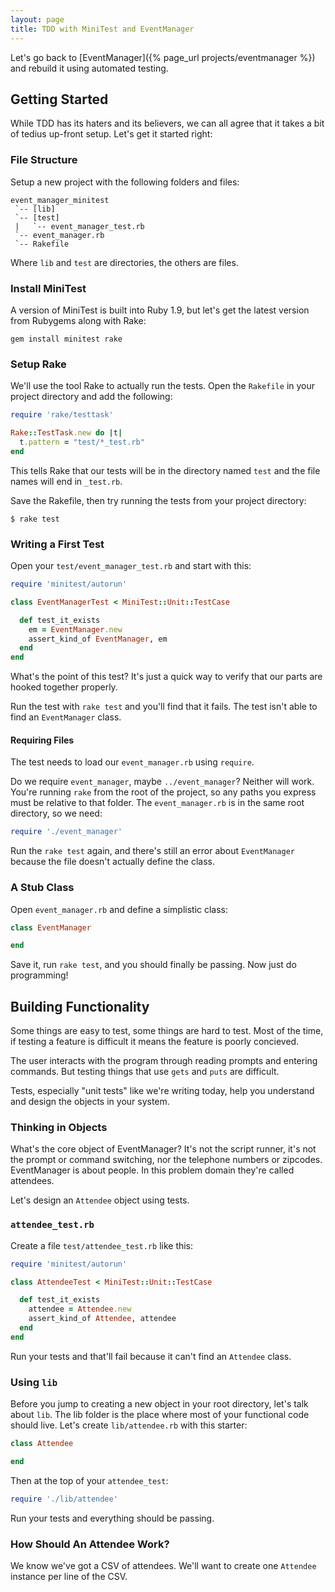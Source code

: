 ```yaml
---
layout: page
title: TDD with MiniTest and EventManager
---
```


Let's go back to [EventManager]({% page_url projects/eventmanager %}) and rebuild it using automated testing.

## Getting Started

While TDD has its haters and its believers, we can all agree that it takes a bit of tedius up-front setup. Let's get it started right:

### File Structure

Setup a new project with the following folders and files:

```
event_manager_minitest
 `-- [lib]
 `-- [test]
 |   `-- event_manager_test.rb
 `-- event_manager.rb
 `-- Rakefile
```

Where `lib` and `test` are directories, the others are files.

### Install MiniTest

A version of MiniTest is built into Ruby 1.9, but let's get the latest version from Rubygems along with Rake:

```
gem install minitest rake
```

### Setup Rake

We'll use the tool Rake to actually run the tests. Open the `Rakefile` in your project directory and add the following:

```ruby
require 'rake/testtask'

Rake::TestTask.new do |t|
  t.pattern = "test/*_test.rb"
end
```

This tells Rake that our tests will be in the directory named `test` and the file names will end in `_test.rb`.

Save the Rakefile, then try running the tests from your project directory:

```
$ rake test
```

### Writing a First Test

Open your `test/event_manager_test.rb` and start with this:

```ruby
require 'minitest/autorun'

class EventManagerTest < MiniTest::Unit::TestCase

  def test_it_exists
    em = EventManager.new
    assert_kind_of EventManager, em
  end
end
```

What's the point of this test? It's just a quick way to verify that our parts are hooked together properly.

Run the test with `rake test` and you'll find that it fails. The test isn't able to find an `EventManager` class.

#### Requiring Files

The test needs to load our `event_manager.rb` using `require`. 

Do we require `event_manager`, maybe `../event_manager`? Neither will work. You're running `rake` from the root of the project, so any paths you express must be relative to that folder. The `event_manager.rb` is in the same root directory, so we need:

```ruby
require './event_manager'
```

Run the `rake test` again, and there's still an error about `EventManager` because the file doesn't actually define the class.

### A Stub Class

Open `event_manager.rb` and define a simplistic class:

```ruby
class EventManager

end
```

Save it, run `rake test`, and you should finally be passing. Now just do programming!

## Building Functionality

Some things are easy to test, some things are hard to test. Most of the time, if testing a feature is difficult it means the feature is poorly concieved.

The user interacts with the program through reading prompts and entering commands. But testing things that use `gets` and `puts` are difficult.

Tests, especially "unit tests" like we're writing today, help you understand and design the objects in your system.

### Thinking in Objects

What's the core object of EventManager? It's not the script runner, it's not the prompt or command switching, nor the telephone numbers or zipcodes. EventManager is about people. In this problem domain they're called attendees.

Let's design an `Attendee` object using tests.

### `attendee_test.rb`

Create a file `test/attendee_test.rb` like this:

```ruby
require 'minitest/autorun'

class AttendeeTest < MiniTest::Unit::TestCase

  def test_it_exists
    attendee = Attendee.new
    assert_kind_of Attendee, attendee
  end
end
```

Run your tests and that'll fail because it can't find an `Attendee` class.

### Using `lib`

Before you jump to creating a new object in your root directory, let's talk about `lib`. The lib folder is the place where most of your functional code should live. Let's create `lib/attendee.rb` with this starter:

```ruby
class Attendee

end
```

Then at the top of your `attendee_test`:

```ruby
require './lib/attendee'
```

Run your tests and everything should be passing.

### How Should An Attendee Work?

We know we've got a CSV of attendees. We'll want to create one `Attendee` instance per line of the CSV.

